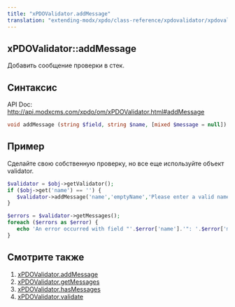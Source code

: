 ```yaml
---
title: "xPDOValidator.addMessage"
translation: "extending-modx/xpdo/class-reference/xpdovalidator/xpdovalidator.addmessage"
---
```


## xPDOValidator::addMessage

Добавить сообщение проверки в стек.

## Синтаксис

API Doc: <http://api.modxcms.com/xpdo/om/xPDOValidator.html#addMessage>

```php
void addMessage (string $field, string $name, [mixed $message = null])
```

## Пример

Сделайте свою собственную проверку, но все еще используйте объект validator.

```php
$validator = $obj->getValidator();
if ($obj->get('name') == '') {
   $validator->addMessage('name','emptyName','Please enter a valid name.');
}

$errors = $validator->getMessages();
foreach ($errors as $error) {
   echo 'An error occurred with field "'.$error['name'].'": '.$error['message'];
}
```

## Смотрите также

1. [xPDOValidator.addMessage](extending-modx/xpdo/class-reference/xpdovalidator/xpdovalidator.addmessage)
2. [xPDOValidator.getMessages](extending-modx/xpdo/class-reference/xpdovalidator/xpdovalidator.getmessages)
3. [xPDOValidator.hasMessages](extending-modx/xpdo/class-reference/xpdovalidator/xpdovalidator.hasmessages)
4. [xPDOValidator.validate](extending-modx/xpdo/class-reference/xpdovalidator/xpdovalidator.validate)
